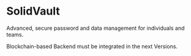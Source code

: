 # SolidVault

Advanced, secure password and data management for individuals and teams.

Blockchain-based Backend must be integrated in the next Versions. 
